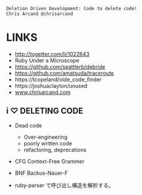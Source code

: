 ```
Deletion Driven Development: Code to delete code!
Chris Arcand @chrisarcand
```

LINKS
=====

- http://togetter.com/li/1022643
- Ruby Under a Microscope
- https://github.com/seattlerb/debride
- https://github.com/amatsuda/traceroute
- https://tcopeland/olde_code_finder
- https://joshuaclayton/unused
- www.chrisarcand.com


i ♡ DELETING CODE
-----

- Dead code
  - Over-engineering
  - poorly written code
  - refactoring, deprecations


- CFG Context-Free Grammer
- BNF Backus-Nauer-F

- ruby-parser で呼び出し構造を解析する。

